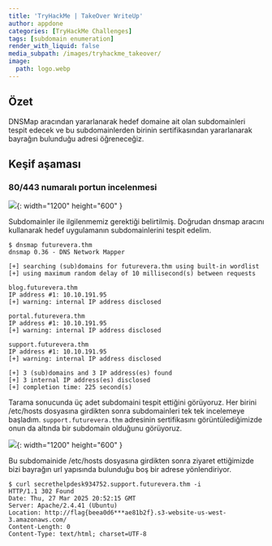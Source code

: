 ```yaml
---
title: 'TryHackMe | TakeOver WriteUp'
author: appdone
categories: [TryHackMe Challenges]
tags: [subdomain enumeration]
render_with_liquid: false
media_subpath: /images/tryhackme_takeover/
image:
  path: logo.webp
---
```


## Özet

DNSMap aracından yararlanarak hedef domaine ait olan subdomainleri tespit edecek ve bu subdomainlerden birinin sertifikasından yararlanarak bayrağın bulunduğu adresi öğreneceğiz.

## Keşif aşaması

### 80/443 numaralı portun incelenmesi

![](1.webp){: width="1200" height="600" }

Subdomainler ile ilgilenmemiz gerektiği belirtilmiş. Doğrudan dnsmap aracını kullanarak hedef uygulamanın subdomainlerini tespit edelim.

```console
$ dnsmap futurevera.thm
dnsmap 0.36 - DNS Network Mapper

[+] searching (sub)domains for futurevera.thm using built-in wordlist
[+] using maximum random delay of 10 millisecond(s) between requests

blog.futurevera.thm
IP address #1: 10.10.191.95
[+] warning: internal IP address disclosed

portal.futurevera.thm
IP address #1: 10.10.191.95
[+] warning: internal IP address disclosed

support.futurevera.thm
IP address #1: 10.10.191.95
[+] warning: internal IP address disclosed

[+] 3 (sub)domains and 3 IP address(es) found
[+] 3 internal IP address(es) disclosed
[+] completion time: 225 second(s)
```

Tarama sonucunda üç adet subdomaini tespit ettiğini görüyoruz. Her birini /etc/hosts dosyasına girdikten sonra subdomainleri tek tek incelemeye başladım. `support.futurevera.thm` adresinin sertifikasını görüntülediğimizde onun da altında bir subdomain olduğunu görüyoruz.

![](2.webp){: width="1200" height="600" }

Bu subdomainide /etc/hosts dosyasına girdikten sonra ziyaret ettiğimizde bizi bayrağın url yapısında bulunduğu boş bir adrese yönlendiriyor.

```console
$ curl secrethelpdesk934752.support.futurevera.thm -i
HTTP/1.1 302 Found
Date: Thu, 27 Mar 2025 20:52:15 GMT
Server: Apache/2.4.41 (Ubuntu)
Location: http://flag{beea0d6***ae81b2f}.s3-website-us-west-3.amazonaws.com/
Content-Length: 0
Content-Type: text/html; charset=UTF-8
``` 

